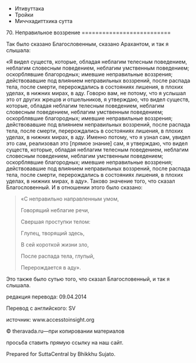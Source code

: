 









* Итивуттака
* Тройки
* Миччхадиттхика сутта


70\. Неправильное воззрение
\=\=\=\=\=\=\=\=\=\=\=\=\=\=\=\=\=\=\=\=\=\=\=\=\=\=



Так было сказано Благословенным, сказано Арахантом, и так я слышала:


«Я видел существ, которые, обладая неблагим телесным поведением, неблагим словесным поведением, неблагим умственным поведением; оскорблявшие благородных; имевшие неправильные воззрения; действовавшие под влиянием неправильных воззрений, после распада тела, после смерти, перерождались в состояниях лишения, в плохих уделах, в нижних мирах, в аду\. Говорю вам, не потому, что я услышал это от других жрецов и отшельников, я утверждаю, что видел существ, которые, обладая неблагим телесным поведением, неблагим словесным поведением, неблагим умственным поведением; оскорблявшие благородных; имевшие неправильные воззрения; действовавшие под влиянием неправильных воззрений, после распада тела, после смерти, перерождались в состояниях лишения, в плохих уделах, в нижних мирах, в аду\. Именно потому, что я узнал сам, увидел это сам, реализовал это \[прямое знание\] сам, я утверждаю, что видел существ, которые, обладая неблагим телесным поведением, неблагим словесным поведением, неблагим умственным поведением; оскорблявшие благородных; имевшие неправильные воззрения; действовавшие под влиянием неправильных воззрений, после распада тела, после смерти, перерождались в состояниях лишения, в плохих уделах, в нижних мирах, в аду»\. Таково значение того, что сказал Благословенный\. И в отношении этого было сказано:



> «С неправильно направленным умом,  
> 
> Говорящий неблагие речи,  
> 
> Свершая проступки телом:  
> 
> Глупец, творящий здесь,  
> 
> В сей короткой жизни зло,  
> 
> После распада тела, глупый,  
> 
> Перерождается в аду»\.


Это также было сутью того, что сказал Благословенный, и так я слышала\.



редакция перевода: 09\.04\.2014


Перевод с английского: SV


источник: www\.accesstoinsight\.org


© theravada\.ru—при копировании материалов


просьба ставить прямую ссылку на наш сайт\.


Prepared for SuttaCentral by Bhikkhu Sujato\.







